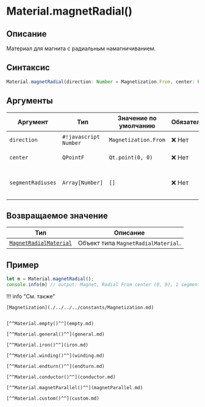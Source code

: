 # Material.magnetRadial()

## Описание
Материал для магнита с радиальным намагничиванием.

## Синтаксис
```javascript
Material.magnetRadial(direction: Number = Magnetization.From, center: Point = Qt.point(0, 0), segmentRadiuses: Array[Number] = []) -> MagnetRadialMaterial
``` 

## Аргументы

| Аргумент          | Тип               | Значение по умолчанию | Обязательный | Описание                                  |
|-------------------|--------------------|------------------------|--------------|-------------------------------------------|
| `direction`       | `#!javascript Number`             | `Magnetization.From`                      | ❌ Нет         | Направление магнетизации.                 |
| `center`          | `QPointF`            | `Qt.point(0, 0)`                      | ❌ Нет        | Центр магнетизации.                       |
| `segmentRadiuses` | `Array[Number]`   | `[]`                      | ❌ Нет        | Массив радиусов сегментов магнита.        |

## Возвращаемое значение

| Тип                                                | Описание                                      |
|----------------------------------------------------|-----------------------------------------------|
| [`MagnetRadialMaterial`](./../../../types/materials/MagnetRadialMaterial/index.md) | Объект типа `MagnetRadialMaterial`. |

## Пример
``` javascript linenums="1"
let m = Material.magnetRadial();
console.info(m) // output: Magnet, Radial From center (0, 0), 1 segment(s)
``` 

!!! info "См. также"

    [Magnetization](./../../../constants/Magnetization.md)


    [^^Material.empty()^^](empty.md)

    [^^Material.general()^^](general.md)

    [^^Material.iron()^^](iron.md)

    [^^Material.winding()^^](winding.md)

    [^^Material.endturn()^^](endturn.md)

    [^^Material.conductor()^^](conductor.md)

    [^^Material.magnetParallel()^^](magnetParallel.md)

    [^^Material.custom()^^](custom.md)
